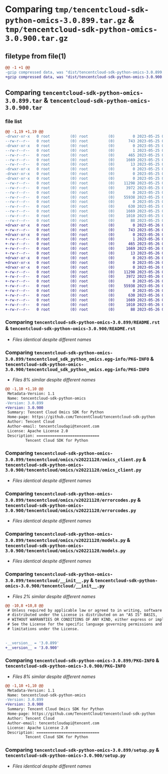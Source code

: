# Comparing `tmp/tencentcloud-sdk-python-omics-3.0.899.tar.gz` & `tmp/tencentcloud-sdk-python-omics-3.0.900.tar.gz`

## filetype from file(1)

```diff
@@ -1 +1 @@
-gzip compressed data, was "dist/tencentcloud-sdk-python-omics-3.0.899.tar", last modified: Thu May 25 00:32:58 2023, max compression
+gzip compressed data, was "dist/tencentcloud-sdk-python-omics-3.0.900.tar", last modified: Fri May 26 02:24:28 2023, max compression
```

## Comparing `tencentcloud-sdk-python-omics-3.0.899.tar` & `tencentcloud-sdk-python-omics-3.0.900.tar`

### file list

```diff
@@ -1,19 +1,19 @@
-drwxr-xr-x   0 root         (0) root         (0)        0 2023-05-25 00:32:58.000000 tencentcloud-sdk-python-omics-3.0.899/
--rw-r--r--   0 root         (0) root         (0)      743 2023-05-25 00:32:57.000000 tencentcloud-sdk-python-omics-3.0.899/README.rst
-drwxr-xr-x   0 root         (0) root         (0)        0 2023-05-25 00:32:58.000000 tencentcloud-sdk-python-omics-3.0.899/tencentcloud_sdk_python_omics.egg-info/
--rw-r--r--   0 root         (0) root         (0)        1 2023-05-25 00:32:58.000000 tencentcloud-sdk-python-omics-3.0.899/tencentcloud_sdk_python_omics.egg-info/dependency_links.txt
--rw-r--r--   0 root         (0) root         (0)      465 2023-05-25 00:32:58.000000 tencentcloud-sdk-python-omics-3.0.899/tencentcloud_sdk_python_omics.egg-info/SOURCES.txt
--rw-r--r--   0 root         (0) root         (0)     1669 2023-05-25 00:32:58.000000 tencentcloud-sdk-python-omics-3.0.899/tencentcloud_sdk_python_omics.egg-info/PKG-INFO
--rw-r--r--   0 root         (0) root         (0)       13 2023-05-25 00:32:58.000000 tencentcloud-sdk-python-omics-3.0.899/tencentcloud_sdk_python_omics.egg-info/top_level.txt
-drwxr-xr-x   0 root         (0) root         (0)        0 2023-05-25 00:32:58.000000 tencentcloud-sdk-python-omics-3.0.899/tencentcloud/
-drwxr-xr-x   0 root         (0) root         (0)        0 2023-05-25 00:32:58.000000 tencentcloud-sdk-python-omics-3.0.899/tencentcloud/omics/
-drwxr-xr-x   0 root         (0) root         (0)        0 2023-05-25 00:32:58.000000 tencentcloud-sdk-python-omics-3.0.899/tencentcloud/omics/v20221128/
--rw-r--r--   0 root         (0) root         (0)    11298 2023-05-25 00:32:57.000000 tencentcloud-sdk-python-omics-3.0.899/tencentcloud/omics/v20221128/omics_client.py
--rw-r--r--   0 root         (0) root         (0)     3972 2023-05-25 00:32:57.000000 tencentcloud-sdk-python-omics-3.0.899/tencentcloud/omics/v20221128/errorcodes.py
--rw-r--r--   0 root         (0) root         (0)        0 2023-05-25 00:32:57.000000 tencentcloud-sdk-python-omics-3.0.899/tencentcloud/omics/v20221128/__init__.py
--rw-r--r--   0 root         (0) root         (0)    55938 2023-05-25 00:32:57.000000 tencentcloud-sdk-python-omics-3.0.899/tencentcloud/omics/v20221128/models.py
--rw-r--r--   0 root         (0) root         (0)        0 2023-05-25 00:32:57.000000 tencentcloud-sdk-python-omics-3.0.899/tencentcloud/omics/__init__.py
--rw-r--r--   0 root         (0) root         (0)      630 2023-05-25 00:32:57.000000 tencentcloud-sdk-python-omics-3.0.899/tencentcloud/__init__.py
--rw-r--r--   0 root         (0) root         (0)     1669 2023-05-25 00:32:58.000000 tencentcloud-sdk-python-omics-3.0.899/PKG-INFO
--rw-r--r--   0 root         (0) root         (0)     1010 2023-05-25 00:32:57.000000 tencentcloud-sdk-python-omics-3.0.899/setup.py
--rw-r--r--   0 root         (0) root         (0)       88 2023-05-25 00:32:58.000000 tencentcloud-sdk-python-omics-3.0.899/setup.cfg
+drwxr-xr-x   0 root         (0) root         (0)        0 2023-05-26 02:24:28.000000 tencentcloud-sdk-python-omics-3.0.900/
+-rw-r--r--   0 root         (0) root         (0)      743 2023-05-26 02:24:28.000000 tencentcloud-sdk-python-omics-3.0.900/README.rst
+drwxr-xr-x   0 root         (0) root         (0)        0 2023-05-26 02:24:28.000000 tencentcloud-sdk-python-omics-3.0.900/tencentcloud_sdk_python_omics.egg-info/
+-rw-r--r--   0 root         (0) root         (0)        1 2023-05-26 02:24:28.000000 tencentcloud-sdk-python-omics-3.0.900/tencentcloud_sdk_python_omics.egg-info/dependency_links.txt
+-rw-r--r--   0 root         (0) root         (0)      465 2023-05-26 02:24:28.000000 tencentcloud-sdk-python-omics-3.0.900/tencentcloud_sdk_python_omics.egg-info/SOURCES.txt
+-rw-r--r--   0 root         (0) root         (0)     1669 2023-05-26 02:24:28.000000 tencentcloud-sdk-python-omics-3.0.900/tencentcloud_sdk_python_omics.egg-info/PKG-INFO
+-rw-r--r--   0 root         (0) root         (0)       13 2023-05-26 02:24:28.000000 tencentcloud-sdk-python-omics-3.0.900/tencentcloud_sdk_python_omics.egg-info/top_level.txt
+drwxr-xr-x   0 root         (0) root         (0)        0 2023-05-26 02:24:28.000000 tencentcloud-sdk-python-omics-3.0.900/tencentcloud/
+drwxr-xr-x   0 root         (0) root         (0)        0 2023-05-26 02:24:28.000000 tencentcloud-sdk-python-omics-3.0.900/tencentcloud/omics/
+drwxr-xr-x   0 root         (0) root         (0)        0 2023-05-26 02:24:28.000000 tencentcloud-sdk-python-omics-3.0.900/tencentcloud/omics/v20221128/
+-rw-r--r--   0 root         (0) root         (0)    11298 2023-05-26 02:24:28.000000 tencentcloud-sdk-python-omics-3.0.900/tencentcloud/omics/v20221128/omics_client.py
+-rw-r--r--   0 root         (0) root         (0)     3972 2023-05-26 02:24:28.000000 tencentcloud-sdk-python-omics-3.0.900/tencentcloud/omics/v20221128/errorcodes.py
+-rw-r--r--   0 root         (0) root         (0)        0 2023-05-26 02:24:28.000000 tencentcloud-sdk-python-omics-3.0.900/tencentcloud/omics/v20221128/__init__.py
+-rw-r--r--   0 root         (0) root         (0)    55938 2023-05-26 02:24:28.000000 tencentcloud-sdk-python-omics-3.0.900/tencentcloud/omics/v20221128/models.py
+-rw-r--r--   0 root         (0) root         (0)        0 2023-05-26 02:24:28.000000 tencentcloud-sdk-python-omics-3.0.900/tencentcloud/omics/__init__.py
+-rw-r--r--   0 root         (0) root         (0)      630 2023-05-26 02:24:28.000000 tencentcloud-sdk-python-omics-3.0.900/tencentcloud/__init__.py
+-rw-r--r--   0 root         (0) root         (0)     1669 2023-05-26 02:24:28.000000 tencentcloud-sdk-python-omics-3.0.900/PKG-INFO
+-rw-r--r--   0 root         (0) root         (0)     1010 2023-05-26 02:24:28.000000 tencentcloud-sdk-python-omics-3.0.900/setup.py
+-rw-r--r--   0 root         (0) root         (0)       88 2023-05-26 02:24:28.000000 tencentcloud-sdk-python-omics-3.0.900/setup.cfg
```

### Comparing `tencentcloud-sdk-python-omics-3.0.899/README.rst` & `tencentcloud-sdk-python-omics-3.0.900/README.rst`

 * *Files identical despite different names*

### Comparing `tencentcloud-sdk-python-omics-3.0.899/tencentcloud_sdk_python_omics.egg-info/PKG-INFO` & `tencentcloud-sdk-python-omics-3.0.900/tencentcloud_sdk_python_omics.egg-info/PKG-INFO`

 * *Files 8% similar despite different names*

```diff
@@ -1,10 +1,10 @@
 Metadata-Version: 1.1
 Name: tencentcloud-sdk-python-omics
-Version: 3.0.899
+Version: 3.0.900
 Summary: Tencent Cloud Omics SDK for Python
 Home-page: https://github.com/TencentCloud/tencentcloud-sdk-python
 Author: Tencent Cloud
 Author-email: tencentcloudapi@tencent.com
 License: Apache License 2.0
 Description: ============================
         Tencent Cloud SDK for Python
```

### Comparing `tencentcloud-sdk-python-omics-3.0.899/tencentcloud/omics/v20221128/omics_client.py` & `tencentcloud-sdk-python-omics-3.0.900/tencentcloud/omics/v20221128/omics_client.py`

 * *Files identical despite different names*

### Comparing `tencentcloud-sdk-python-omics-3.0.899/tencentcloud/omics/v20221128/errorcodes.py` & `tencentcloud-sdk-python-omics-3.0.900/tencentcloud/omics/v20221128/errorcodes.py`

 * *Files identical despite different names*

### Comparing `tencentcloud-sdk-python-omics-3.0.899/tencentcloud/omics/v20221128/models.py` & `tencentcloud-sdk-python-omics-3.0.900/tencentcloud/omics/v20221128/models.py`

 * *Files identical despite different names*

### Comparing `tencentcloud-sdk-python-omics-3.0.899/tencentcloud/__init__.py` & `tencentcloud-sdk-python-omics-3.0.900/tencentcloud/__init__.py`

 * *Files 2% similar despite different names*

```diff
@@ -10,8 +10,8 @@
 # Unless required by applicable law or agreed to in writing, software
 # distributed under the License is distributed on an "AS IS" BASIS,
 # WITHOUT WARRANTIES OR CONDITIONS OF ANY KIND, either express or implied.
 # See the License for the specific language governing permissions and
 # limitations under the License.
 
 
-__version__ = '3.0.899'
+__version__ = '3.0.900'
```

### Comparing `tencentcloud-sdk-python-omics-3.0.899/PKG-INFO` & `tencentcloud-sdk-python-omics-3.0.900/PKG-INFO`

 * *Files 8% similar despite different names*

```diff
@@ -1,10 +1,10 @@
 Metadata-Version: 1.1
 Name: tencentcloud-sdk-python-omics
-Version: 3.0.899
+Version: 3.0.900
 Summary: Tencent Cloud Omics SDK for Python
 Home-page: https://github.com/TencentCloud/tencentcloud-sdk-python
 Author: Tencent Cloud
 Author-email: tencentcloudapi@tencent.com
 License: Apache License 2.0
 Description: ============================
         Tencent Cloud SDK for Python
```

### Comparing `tencentcloud-sdk-python-omics-3.0.899/setup.py` & `tencentcloud-sdk-python-omics-3.0.900/setup.py`

 * *Files identical despite different names*

